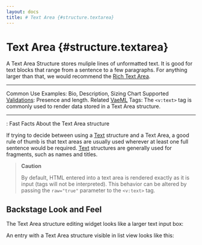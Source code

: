 ```yaml
---
layout: docs
title: # Text Area {#structure.textarea}
---
```


# Text Area {#structure.textarea}

A Text Area Structure stores muliple lines of unformatted text. It is
good for text blocks that range from a sentence to a few paragraphs. For
anything larger than that, we would recommend the [Rich Text
Area](#structure.richtext).

  ---------------------------------------- -------------------------------------------------------------------------------------
  Common Use Examples:                     Bio, Description, Sizing Chart
  Supported [Validations](#validations):   Presence and length.
  Related [VaeML](#vaeml) Tags:            The `<v:text>` tag is commonly used to render data stored in a Text Area structure.
  ---------------------------------------- -------------------------------------------------------------------------------------

  : Fast Facts About the Text Area structure

If trying to decide between using a [Text](#structure.text) structure
and a Text Area, a good rule of thumb is that text areas are usually
used wherever at least one full sentence would be required.
[Text](#structure.text) structures are generally used for fragments,
such as names and titles.

> **Caution**
>
> By default, HTML entered into a text area is rendered exactly as it is
> input (tags will not be interpreted). This behavior can be altered by
> passing the `raw="true"` parameter to the `<v:text>` tag.

## Backstage Look and Feel

The Text Area structure editing widget looks like a larger text input
box:

An entry with a Text Area structure visible in list view looks like
this:
